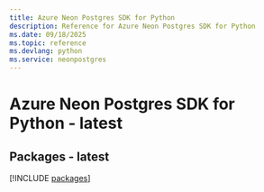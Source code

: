 ```yaml
---
title: Azure Neon Postgres SDK for Python
description: Reference for Azure Neon Postgres SDK for Python
ms.date: 09/18/2025
ms.topic: reference
ms.devlang: python
ms.service: neonpostgres
---
```

# Azure Neon Postgres SDK for Python - latest
## Packages - latest
[!INCLUDE [packages](neon-postgres-index.md)]